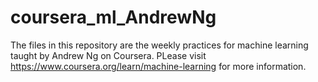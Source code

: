 # coursera_ml_AndrewNg

The files in this repository are the weekly practices for machine learning taught by Andrew Ng on Coursera. PLease visit https://www.coursera.org/learn/machine-learning for more information.
